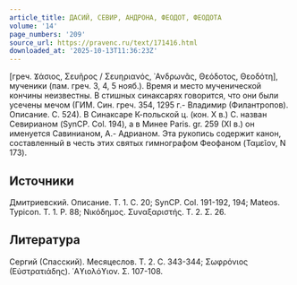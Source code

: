 ```yaml
---
article_title: ДАСИЙ, СЕВИР, АНДРОНА, ФЕОДОТ, ФЕОДОТА
volume: '14'
page_numbers: '209'
source_url: https://pravenc.ru/text/171416.html
downloaded_at: '2025-10-13T11:36:23Z'
---
```


[греч. Ϫάσιος, Σευῆρος / Σευηριανός, ᾿Ανδρωνᾶς, Θεόδοτος, Θεοδότη], мученики (пам. греч. 3, 4, 5 нояб.). Время и место мученической кончины неизвестны. В стишных синаксарях говорится, что они были усечены мечом (ГИМ. Син. греч. 354, 1295 г.- Владимир (Филантропов). Описание. С. 524). В Синаксаре К-польской ц. (кон. Х в.) С. назван Севирианом (SynCP. Col. 194), а в Минее Paris. gr. 259 (XI в.) он именуется Савинианом, А.- Адрианом. Эта рукопись содержит канон, составленный в честь этих святых гимнографом Феофаном (Ταμεῖον, N 173).

## Источники

Дмитриевский. Описание. Т. 1. С. 20; SynCP. Col. 191-192, 194; Mateos. Typicon. Т. 1. P. 88; Νικόδημος. Συναξαριστής. T. 2. Σ. 26.

## Литература

Сергий (Спасский). Месяцеслов. Т. 2. С. 343-344; Σωφρόνιος (Εὐστρατιάδης). ῾Αϒιολόϒιον. Σ. 107-108.
